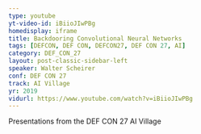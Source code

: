```yaml
---
type: youtube
yt-video-id: iBiioJIwPBg
homedisplay: iframe
title: Backdooring Convolutional Neural Networks
tags: [DEFCON, DEF CON, DEFCON27, DEF CON 27, AI]
category: DEF_CON_27
layout: post-classic-sidebar-left
speaker: Walter Scheirer
conf: DEF CON 27
track: AI Village
yr: 2019
vidurl: https://www.youtube.com/watch?v=iBiioJIwPBg
---
```

Presentations from the DEF CON 27 AI Village